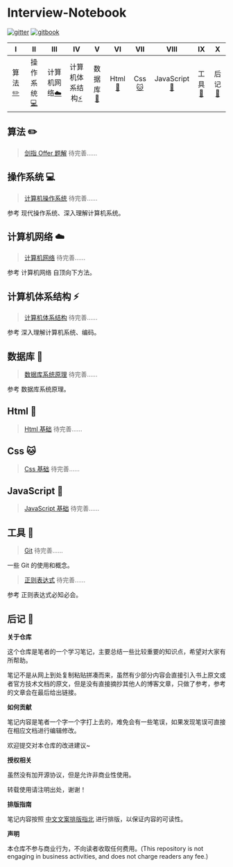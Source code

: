 # Interview-Notebook

[![gitter](https://img.shields.io/badge/_-gitter-blue.svg)]() [![gitbook](https://img.shields.io/badge/>-gitbook-blue.svg)]() 

|               Ⅰ                |                    Ⅱ                     |                   Ⅲ                    |                     Ⅳ                      |                     Ⅴ                      |                   Ⅵ                   |           Ⅶ           |                   Ⅷ                    |              Ⅸ               |            Ⅹ             |
| :----------------------------: | :--------------------------------------: | :------------------------------------: | :----------------------------------------: | :----------------------------------------: | :-----------------------------------: | :-------------------: | :------------------------------------: | :--------------------------: | :----------------------: |
| 算法[:pencil2:](#算法-pencil2) | 操作系统[:computer:](#操作系统-computer) | 计算机网络[:cloud:](#计算机网络-cloud) | 计算机体系结构[:zap:](#计算机体系结构-zap) | 数据库[:floppy_disk:](#数据库-floppy_disk) | Html [:baby_chick:](#Html-baby_chick) | Css [:cat:](#Css-cat) | JavaScript[:koala:](#JavaScript-koala) | 工具[:hammer:](#工具-hammer) | 后记[:memo:](#后记-memo) |

## 算法 :pencil2:

> [剑指 Offer 题解]() 待完善......

## 操作系统 :computer:

> [计算机操作系统](https://github.com/CavsZhouyou/Interview-Notebook/blob/master/%E6%93%8D%E4%BD%9C%E7%B3%BB%E7%BB%9F/%E8%AE%A1%E7%AE%97%E6%9C%BA%E6%93%8D%E4%BD%9C%E7%B3%BB%E7%BB%9F.md) 待完善......

参考 现代操作系统、深入理解计算机系统。

## 计算机网络 :cloud:

> [计算机网络]() 待完善......

参考 计算机网络 自顶向下方法。

## 计算机体系结构 :zap:

> [计算机体系结构]() 待完善......

参考 深入理解计算机系统、编码。

## 数据库 :floppy_disk:

> [数据库系统原理]() 待完善......

参考 数据库系统原理。

## Html :baby_chick:

> [Html 基础]() 待完善......

## Css :cat:

> [Css 基础]() 待完善......

## JavaScript :koala:

> [JavaScript 基础]() 待完善......

## 工具 :hammer:

> [Git]() 待完善......

一些 Git 的使用和概念。

> [正则表达式]() 待完善......

参考 正则表达式必知必会。


## 后记 :memo:

**关于仓库**

这个仓库是笔者的一个学习笔记，主要总结一些比较重要的知识点，希望对大家有所帮助。

笔记不是从网上到处复制粘贴拼凑而来，虽然有少部分内容会直接引入书上原文或者官方技术文档的原文，但是没有直接摘抄其他人的博客文章，只做了参考，参考的文章会在最后给出链接。

**如何贡献**

笔记内容是笔者一个字一个字打上去的，难免会有一些笔误，如果发现笔误可直接在相应文档进行编辑修改。

欢迎提交对本仓库的改进建议~

**授权相关**

虽然没有加开源协议，但是允许非商业性使用。

转载使用请注明出处，谢谢！

**排版指南**

笔记内容按照 [中文文案排版指北](http://mazhuang.org/wiki/chinese-copywriting-guidelines/) 进行排版，以保证内容的可读性。

**声明**

本仓库不参与商业行为，不向读者收取任何费用。(This repository is not engaging in business activities, and does not charge readers any fee.)
